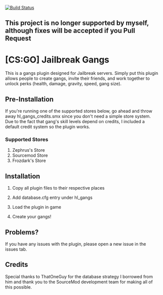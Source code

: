 [![Build Status](https://travis-ci.org/Headline/Gangs.svg?branch=master)](https://travis-ci.org/Headline/Gangs)

## This project is no longer supported by myself, although fixes will be accepted if you Pull Request

# [CS:GO] Jailbreak Gangs
This is a gangs plugin designed for Jailbreak servers. Simply put this plugin allows people to create gangs, invite their friends, and work together to unlock perks (health, damage, gravity, speed, gang size).

## Pre-Installation
If you're running one of the supported stores below, go ahead and throw away hl_gangs_credits.smx since you don't need a simple store system. Due to the fact that gang's skill levels depend on credits, I included a default credit system so the plugin works.

### Supported Stores
1) Zephrus's Store
2) Sourcemod Store
3) Frozdark's Store

## Installation
1) Copy all plugin files to their respective places 

2) Add database.cfg entry under hl_gangs

3) Load the plugin in game

4) Create your gangs!

## Problems?
If you have any issues with the plugin, please open a new issue in the issues tab.

## Credits
Special thanks to ThatOneGuy for the database strategy I borrowed from him and thank you to the SourceMod development team for making all of this possible.
